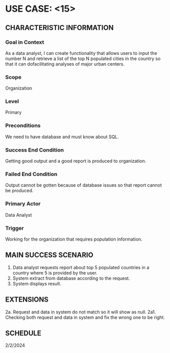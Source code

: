 # USE CASE: <15> <Report Population Information>

## CHARACTERISTIC INFORMATION

### Goal in Context

As a data analyst, I can create functionality that allows users to input the number N and retrieve a list of the top N populated cities in the country so that it can dofacilitating analyses of major urban centers.
### Scope

Organization
### Level

Primary

### Preconditions

We need to have database and must know about SQL. 

### Success End Condition

Getting good output and a good report is produced to organization. 

### Failed End Condition

Output cannot be gotten because of database issues so that report cannot be produced.

### Primary Actor

Data Analyst

### Trigger

Working for the organization that requires population information.

## MAIN SUCCESS SCENARIO

1. Data analyst requests report about top 5 populated countries in a country where 5 is provided by the user.
2. System extract from database according to the request. 
3. System displays result. 

## EXTENSIONS

2a. Request and data in system do not match so it will show as null.
	2a1. Checking both request and data in system and fix the wrong one to be right.
 
## SCHEDULE

2/2/2024
